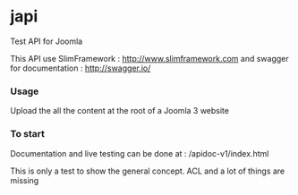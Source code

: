 japi
====

Test API for Joomla 

This API use SlimFramework : http://www.slimframework.com
and swagger for documentation : http://swagger.io/

### Usage
Upload the all the content at the root of a Joomla 3 website

### To start
Documentation and live testing can be done at : /apidoc-v1/index.html

This is only a test to show the general concept. ACL and a lot of things are missing
